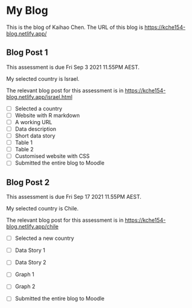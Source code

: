 # My Blog


This is the blog of Kaihao Chen.
The URL of this blog is https://kche154-blog.netlify.app/

## Blog Post 1

This assessment is due Fri Sep 3 2021 11.55PM AEST.

My selected country is Israel.

The relevant blog post for this assessment is in https://kche154-blog.netlify.app/israel.html

- [ ] Selected a country
- [ ] Website with R markdown 
- [ ] A working URL
- [ ] Data description
- [ ] Short data story
- [ ] Table 1
- [ ] Table 2
- [ ] Customised website with CSS
- [ ] Submitted the entire blog to Moodle

## Blog Post 2

This assessment is due Fri Sep 17 2021 11.55PM AEST.

My selected country is Chile.

The relevant blog post for this assessment is in https://kche154-blog.netlify.app/chile

- [ ] Selected a new country
- [ ] Data Story 1
- [ ] Data Story 2
- [ ] Graph 1
- [ ] Graph 2
- [ ] Submitted the entire blog to Moodle

